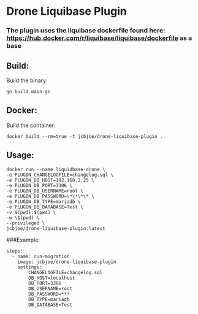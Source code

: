 # Drone Liquibase Plugin

### The plugin uses the liquibase dockerfile found here: https://hub.docker.com/r/liquibase/liquibase/dockerfile as a base

## Build:

Build the binary:

```
go build main.go
```

## Docker:

Build the container:

```
docker build --rm=true -t jcbjoe/drone-liquibase-plugin .
```

## Usage:

```
docker run --name liquidbase-drone \
-e PLUGIN_CHANGELOGFILE=changelog.sql \
-e PLUGIN_DB_HOST=192.168.2.25 \
-e PLUGIN_DB_PORT=3306 \
-e PLUGIN_DB_USERNAME=root \
-e PLUGIN_DB_PASSWORD=\*\*\*\* \
-e PLUGIN_DB_TYPE=mariadb \
-e PLUGIN_DB_DATABASE=Test \
-v $(pwd):$(pwd) \
-w \$(pwd) \
--privileged \
jcbjoe/drone-liquibase-plugin:latest
```

###Example:

```
steps:
  - name: run-migration
    image: jcbjoe/drone-liquibase-plugin
    settings:
        CHANGELOGFILE=changelog.sql
        DB_HOST=localhost
        DB_PORT=3306
        DB_USERNAME=root
        DB_PASSWORD=***
        DB_TYPE=mariadb
        DB_DATABASE=Test
```
